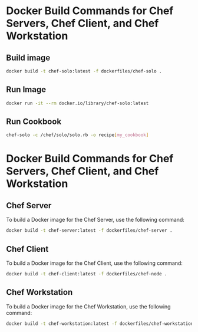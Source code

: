 # Docker Build Commands for Chef Servers, Chef Client, and Chef Workstation
## Build image
```sh
docker build -t chef-solo:latest -f dockerfiles/chef-solo .
```
## Run Image
```sh
docker run -it --rm docker.io/library/chef-solo:latest
```

## Run Cookbook
```sh
chef-solo -c /chef/solo/solo.rb -o recipe[my_cookbook]
```

# Docker Build Commands for Chef Servers, Chef Client, and Chef Workstation

## Chef Server
To build a Docker image for the Chef Server, use the following command:
```sh
docker build -t chef-server:latest -f dockerfiles/chef-server .
```

## Chef Client
To build a Docker image for the Chef Client, use the following command:
```sh
docker build -t chef-client:latest -f dockerfiles/chef-node .
```

## Chef Workstation
To build a Docker image for the Chef Workstation, use the following command:
```sh
docker build -t chef-workstation:latest -f dockerfiles/chef-workstation .
```

